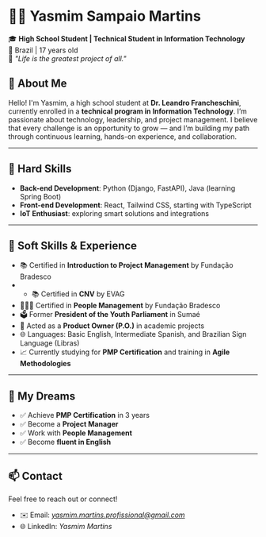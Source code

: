 # 👩‍💻 Yasmim Sampaio Martins

🎓 **High School Student | Technical Student in Information Technology**  
📍 Brazil | 17 years old  
📌 *"Life is the greatest project of all."*


## 🚀 About Me

Hello! I'm Yasmim, a high school student at **Dr. Leandro Francheschini**, currently enrolled in a **technical program in Information Technology**. I’m passionate about technology, leadership, and project management.
I believe that every challenge is an opportunity to grow — and I’m building my path through continuous learning, hands-on experience, and collaboration.

---

## 💼 Hard Skills

- **Back-end Development**: Python (Django, FastAPI), Java (learning Spring Boot)
- **Front-end Development**: React, Tailwind CSS, starting with TypeScript
- **IoT Enthusiast**: exploring smart solutions and integrations

---

## 🧠 Soft Skills & Experience

- 📚 Certified in **Introduction to Project Management** by Fundação Bradesco
- - 📚 Certified in **CNV** by EVAG  
- 🧑‍🤝‍🧑 Certified in **People Management** by Fundação Bradesco  
- 🗳️ Former **President of the Youth Parliament** in Sumaé  
- 🧩 Acted as a **Product Owner (P.O.)** in academic projects  
- 🌐 Languages: Basic English, Intermediate Spanish, and Brazilian Sign Language (Libras)  
- 📈 Currently studying for **PMP Certification** and training in **Agile Methodologies**

---

## 🎯 My Dreams

- ✅ Achieve **PMP Certification** in 3 years  
- ✅ Become a **Project Manager**  
- ✅ Work with **People Management**  
- ✅ Become **fluent in English**

---

## 📫 Contact
Feel free to reach out or connect!
- ✉️ Email: *yasmim.martins.profissional@gmail.com*  
- 🌐 LinkedIn: *Yasmim Martins*  


